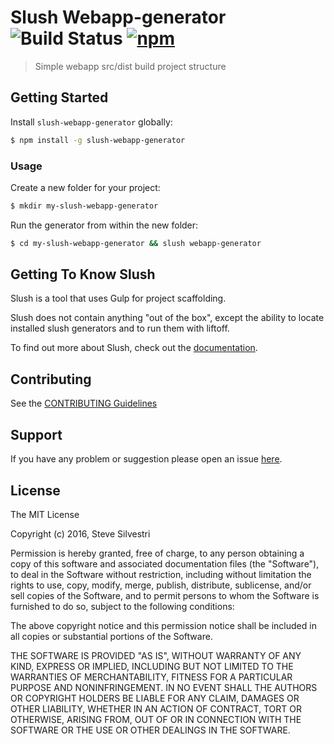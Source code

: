# Slush Webapp-generator ![Build Status](https://img.shields.io/travis/rust-lang/rust.svg) [![npm](https://img.shields.io/badge/npm-v1.0.0-brightgreen.svg)]()

> Simple webapp src/dist build project structure


## Getting Started

Install `slush-webapp-generator` globally:

```bash
$ npm install -g slush-webapp-generator
```

### Usage

Create a new folder for your project:

```bash
$ mkdir my-slush-webapp-generator
```

Run the generator from within the new folder:

```bash
$ cd my-slush-webapp-generator && slush webapp-generator
```

## Getting To Know Slush

Slush is a tool that uses Gulp for project scaffolding.

Slush does not contain anything "out of the box", except the ability to locate installed slush generators and to run them with liftoff.

To find out more about Slush, check out the [documentation](https://github.com/slushjs/slush).

## Contributing

See the [CONTRIBUTING Guidelines](https://github.com/ssilve1989/slush-webapp-generator/blob/master/CONTRIBUTING.md)

## Support
If you have any problem or suggestion please open an issue [here](https://github.com/ssilve1989/slush-webapp-generator/issues).

## License 

The MIT License

Copyright (c) 2016, Steve Silvestri

Permission is hereby granted, free of charge, to any person
obtaining a copy of this software and associated documentation
files (the "Software"), to deal in the Software without
restriction, including without limitation the rights to use,
copy, modify, merge, publish, distribute, sublicense, and/or sell
copies of the Software, and to permit persons to whom the
Software is furnished to do so, subject to the following
conditions:

The above copyright notice and this permission notice shall be
included in all copies or substantial portions of the Software.

THE SOFTWARE IS PROVIDED "AS IS", WITHOUT WARRANTY OF ANY KIND,
EXPRESS OR IMPLIED, INCLUDING BUT NOT LIMITED TO THE WARRANTIES
OF MERCHANTABILITY, FITNESS FOR A PARTICULAR PURPOSE AND
NONINFRINGEMENT. IN NO EVENT SHALL THE AUTHORS OR COPYRIGHT
HOLDERS BE LIABLE FOR ANY CLAIM, DAMAGES OR OTHER LIABILITY,
WHETHER IN AN ACTION OF CONTRACT, TORT OR OTHERWISE, ARISING
FROM, OUT OF OR IN CONNECTION WITH THE SOFTWARE OR THE USE OR
OTHER DEALINGS IN THE SOFTWARE.

